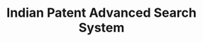 ---
api_or_bulk_downloads: None
citation: None
code: None
description: Platform for accessing indian public patents data
documentation: None
doi: null
error_metrics: None
location: https://ipindiaservices.gov.in/publicsearch
record_creation_timestamp: 08/31/2021, 08:28:19
references: null
shortname: india_patent_database
tags: '[innovation, platform]'
terms_of_use: null
timeframe: None
title: Indian Patent Advanced Search System
uuid: fc72efb0-8b24-4415-9b50-b0b7f33dc8b4
versioning: None
---